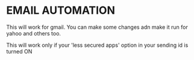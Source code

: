 # EMAIL AUTOMATION

This will work for gmail.
You can make some changes adn make it run for yahoo and others too.

This will work only if your 'less secured apps' option in your sending id is turned ON
